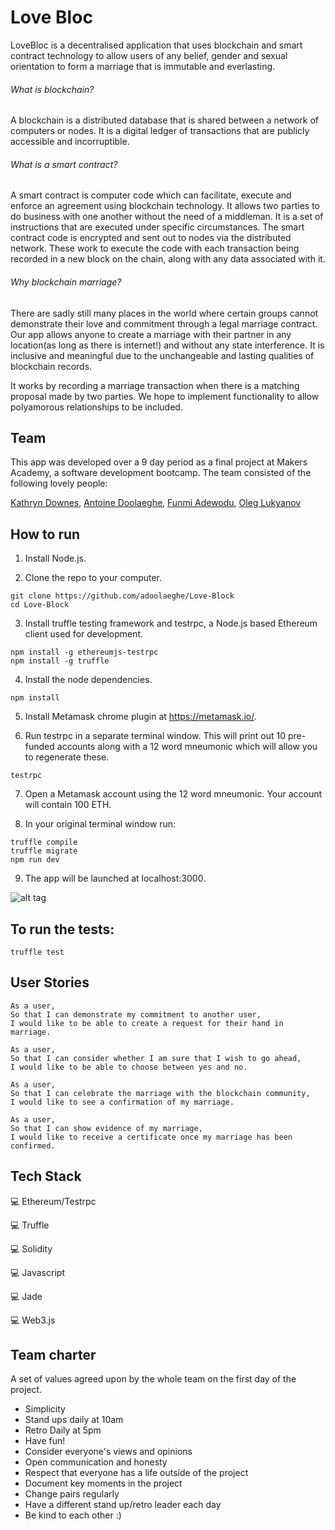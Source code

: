 # Love Bloc

LoveBloc is a decentralised application that uses blockchain and smart contract technology to allow users of any belief, gender and sexual orientation to form a marriage that is immutable and everlasting.
###### What is blockchain?
A blockchain is a distributed database that is shared between a network of computers or nodes. It is a digital ledger of transactions that are publicly accessible and incorruptible.
###### What is a smart contract?
A smart contract is computer code which can facilitate, execute and enforce an agreement using blockchain technology. It allows two parties to do business with one another without the need of a middleman. It is a set of instructions that are executed under specific circumstances.
The smart contract code is encrypted and sent out to nodes via the distributed network. These work to execute the code with each transaction being recorded in a new block on the chain, along with any data associated with it.
###### Why blockchain marriage?
There are sadly still many places in the world where certain groups cannot demonstrate their love and commitment through a legal marriage contract. Our app allows anyone to create a marriage with their partner in any location(as long as there is internet!) and without any state interference. It is inclusive and meaningful due to the unchangeable and lasting qualities of blockchain records.

It works by recording a marriage transaction when there is a matching proposal made by two parties.
We hope to implement functionality to allow polyamorous relationships to be included.

## Team
This app was developed over a 9 day period as a final project at Makers Academy, a software development bootcamp. The team consisted of the following lovely people:

[Kathryn Downes](https://github.com/kitkat119), [Antoine Doolaeghe](https://github.com/adoolaeghe), [Funmi Adewodu](https://github.com/funmia), [Oleg Lukyanov](https://github.com/oleglukyanov)


## How to run
1. Install Node.js.

2. Clone the repo to your computer.
```
git clone https://github.com/adoolaeghe/Love-Block
cd Love-Block
```

3. Install truffle testing framework and testrpc, a Node.js based Ethereum client used for development.
```
npm install -g ethereumjs-testrpc
npm install -g truffle
```

4. Install the node dependencies.
```
npm install
```

5. Install Metamask chrome plugin at https://metamask.io/.

6. Run testrpc in a separate terminal window. This will print out 10 pre-funded accounts along with a 12 word mneumonic which will allow you to regenerate these.
```
testrpc
```

7. Open a Metamask account using the 12 word mneumonic. Your account will contain 100 ETH.

8. In your original terminal window run:
```
truffle compile
truffle migrate
npm run dev
```
9. The app will be launched at localhost:3000.

![alt tag](https://user-images.githubusercontent.com/26767598/30692409-4eea4798-9ec3-11e7-93cd-0733d5584cd8.png)



## To run the tests:
```
truffle test
```

## User Stories

```
As a user,
So that I can demonstrate my commitment to another user,
I would like to be able to create a request for their hand in marriage.

As a user,
So that I can consider whether I am sure that I wish to go ahead,
I would like to be able to choose between yes and no.

As a user,
So that I can celebrate the marriage with the blockchain community,
I would like to see a confirmation of my marriage.

As a user,
So that I can show evidence of my marriage,
I would like to receive a certificate once my marriage has been confirmed.
```

## Tech Stack

:computer: Ethereum/Testrpc

:computer: Truffle

:computer: Solidity

:computer: Javascript

:computer: Jade

:computer: Web3.js

## Team charter

A set of values agreed upon by the whole team on the first day of the project.

* Simplicity
* Stand ups daily at 10am
* Retro Daily at 5pm
* Have fun!
* Consider everyone's views and opinions
* Open communication and honesty
* Respect that everyone has a life outside of the project
* Document key moments in the project
* Change pairs regularly
* Have a different stand up/retro leader each day
* Be kind to each other :)

